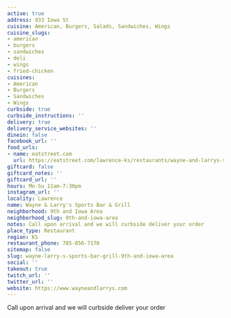 ```yaml
---
active: true
address: 933 Iowa St
cuisine: American, Burgers, Salads, Sandwiches, Wings
cuisine_slugs:
- american
- burgers
- sandwiches
- deli
- wings
- fried-chicken
cuisines:
- American
- Burgers
- Sandwiches
- Wings
curbside: true
curbside_instructions: ''
delivery: true
delivery_service_websites: ''
dinein: false
facebook_url: ''
food_urls:
- name: eatstreet.com
  url: https://eatstreet.com/lawrence-ks/restaurants/wayne-and-larrys-sports-bar-and-grill
giftcard: false
giftcard_notes: ''
giftcard_url: ''
hours: Mo-Su 11am-7:30pm
instagram_url: ''
locality: Lawrence
name: Wayne & Larry's Sports Bar & Grill
neighborhood: 9th and Iowa Area
neighborhood_slug: 9th-and-iowa-area
notes: Call upon arrival and we will curbside deliver your order
place_type: Restaurant
region: KS
restaurant_phone: 785-856-7170
sitemap: false
slug: wayne-larry-s-sports-bar-grill-9th-and-iowa-area
social: ''
takeout: true
twitch_url: ''
twitter_url: ''
website: https://www.wayneandlarrys.com
---
```


Call upon arrival and we will curbside deliver your order